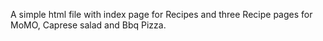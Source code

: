 A simple html file with index page for Recipes and  three Recipe pages for MoMO, Caprese salad and Bbq Pizza.
